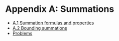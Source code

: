 # Appendix A: Summations

* [A.1 Summation formulas and properties](exercises_A.1.md)
* [A.2 Bounding summations](exercises_A.2.md)
* [Problems](problems.md)

